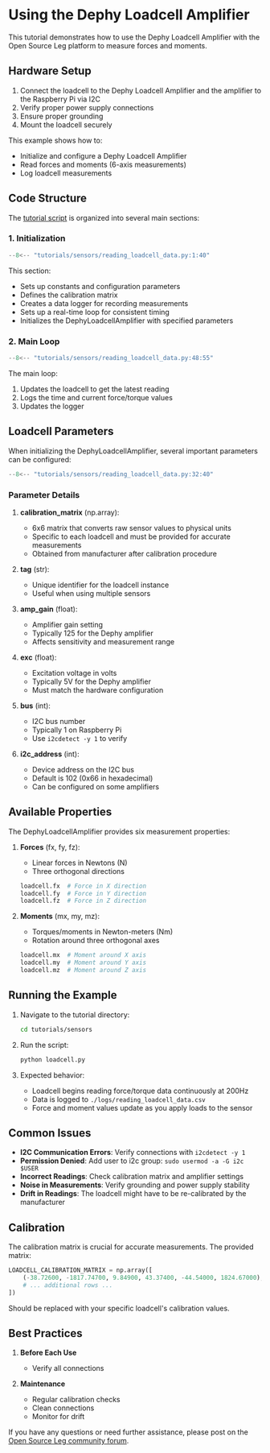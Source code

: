 # Using the Dephy Loadcell Amplifier

This tutorial demonstrates how to use the Dephy Loadcell Amplifier with the Open Source Leg platform to measure forces and moments.

## Hardware Setup

1. Connect the loadcell to the Dephy Loadcell Amplifier and the amplifier to the Raspberry Pi via I2C
2. Verify proper power supply connections
3. Ensure proper grounding
4. Mount the loadcell securely

This example shows how to:

- Initialize and configure a Dephy Loadcell Amplifier
- Read forces and moments (6-axis measurements)
- Log loadcell measurements

## Code Structure

The [tutorial script](https://github.com/neurobionics/opensourceleg/blob/main/tutorials/sensors/reading_loadcell_data.py) is organized into several main sections:

### 1. Initialization

```python
--8<-- "tutorials/sensors/reading_loadcell_data.py:1:40"
```

This section:

- Sets up constants and configuration parameters
- Defines the calibration matrix
- Creates a data logger for recording measurements
- Sets up a real-time loop for consistent timing
- Initializes the DephyLoadcellAmplifier with specified parameters

### 2. Main Loop

```python
--8<-- "tutorials/sensors/reading_loadcell_data.py:48:55"
```

The main loop:

1. Updates the loadcell to get the latest reading
2. Logs the time and current force/torque values
3. Updates the logger

## Loadcell Parameters

When initializing the DephyLoadcellAmplifier, several important parameters can be configured:

```python
--8<-- "tutorials/sensors/reading_loadcell_data.py:32:40"
```

### Parameter Details

1. **calibration_matrix** (np.array):
      - 6x6 matrix that converts raw sensor values to physical units
      - Specific to each loadcell and must be provided for accurate measurements
      - Obtained from manufacturer after calibration procedure

2. **tag** (str):
      - Unique identifier for the loadcell instance
      - Useful when using multiple sensors

3. **amp_gain** (float):
      - Amplifier gain setting
      - Typically 125 for the Dephy amplifier
      - Affects sensitivity and measurement range

4. **exc** (float):
      - Excitation voltage in volts
      - Typically 5V for the Dephy amplifier
      - Must match the hardware configuration

5. **bus** (int):
      - I2C bus number
      - Typically 1 on Raspberry Pi
      - Use `i2cdetect -y 1` to verify

6. **i2c_address** (int):
      - Device address on the I2C bus
      - Default is 102 (0x66 in hexadecimal)
      - Can be configured on some amplifiers

## Available Properties

The DephyLoadcellAmplifier provides six measurement properties:

1. **Forces** (fx, fy, fz):
      - Linear forces in Newtons (N)
      - Three orthogonal directions
      ```python
      loadcell.fx  # Force in X direction
      loadcell.fy  # Force in Y direction
      loadcell.fz  # Force in Z direction
      ```

2. **Moments** (mx, my, mz):
      - Torques/moments in Newton-meters (Nm)
      - Rotation around three orthogonal axes
      ```python
      loadcell.mx  # Moment around X axis
      loadcell.my  # Moment around Y axis
      loadcell.mz  # Moment around Z axis
      ```

## Running the Example

1. Navigate to the tutorial directory:
   ```bash
   cd tutorials/sensors
   ```

2. Run the script:
   ```bash
   python loadcell.py
   ```

3. Expected behavior:
      - Loadcell begins reading force/torque data continuously at 200Hz
      - Data is logged to `./logs/reading_loadcell_data.csv`
      - Force and moment values update as you apply loads to the sensor

## Common Issues

- **I2C Communication Errors**: Verify connections with `i2cdetect -y 1`
- **Permission Denied**: Add user to i2c group: `sudo usermod -a -G i2c $USER`
- **Incorrect Readings**: Check calibration matrix and amplifier settings
- **Noise in Measurements**: Verify grounding and power supply stability
- **Drift in Readings**: The loadcell might have to be re-calibrated by the manufacturer

## Calibration

The calibration matrix is crucial for accurate measurements. The provided matrix:

```python
LOADCELL_CALIBRATION_MATRIX = np.array([
    (-38.72600, -1817.74700, 9.84900, 43.37400, -44.54000, 1824.67000),
    # ... additional rows ...
])
```
Should be replaced with your specific loadcell's calibration values.

## Best Practices

1. **Before Each Use**

      - Verify all connections

2. **Maintenance**

      - Regular calibration checks
      - Clean connections
      - Monitor for drift

If you have any questions or need further assistance, please post on the [Open Source Leg community forum](https://opensourceleg.org/community).
